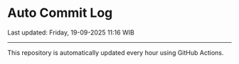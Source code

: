 # Auto Commit Log

Last updated: Friday, 19-09-2025 11:16 WIB

---

This repository is automatically updated every hour using GitHub Actions.
